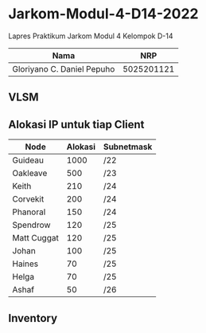 # Jarkom-Modul-4-D14-2022

Lapres Praktikum Jarkom Modul 4 Kelompok D-14

| Nama                      | NRP      |
|---------------------------|----------|
|Gloriyano C. Daniel Pepuho |5025201121|

## VLSM

## Alokasi IP untuk tiap Client

|Node                       | Alokasi      | Subnetmask |
|---------------------------|--------------|------------|
|Guideau                    |1000          | /22        |
|Oakleave                   |500           | /23        |
|Keith                      |210           | /24        |
|Corvekit                   |200           | /24        |
|Phanoral                   |150           | /24        |
|Spendrow                   |120           | /25        |
|Matt Cuggat                |120           | /25        |
|Johan                      |100           | /25        |
|Haines                     |70            | /25        |
|Helga                      |70            | /25        |
|Ashaf                      |50            | /26        |



## Inventory
